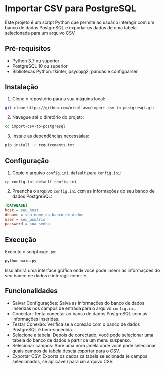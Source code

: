# Importar CSV para PostgreSQL

Este projeto é um script Python que permite ao usuário interagir com um banco de dados PostgreSQL e exportar os dados de uma tabela selecionada para um arquivo CSV.

## Pré-requisitos

- Python 3.7 ou superior
- PostgreSQL 10 ou superior
- Bibliotecas Python: tkinter, psycopg2, pandas e configparser

## Instalação

1. Clone o repositório para a sua máquina local:

```bash
git clone https://github.com/nicollasm/import-csv-to-postgresql.git
```

2. Navegue até o diretório do projeto:

```bash
cd import-csv-to-postgresql
```

3. Instale as dependências necessárias:

```bash
pip install -r requirements.txt
```

## Configuração

1. Copie o arquivo `config.ini.default` para `config.ini`:

```bash
cp config.ini.default config.ini
```

2. Preencha o arquivo `config.ini` com as informações do seu banco de dados PostgreSQL:

```ini
[DATABASE]
host = seu_host
dbname = seu_nome_do_banco_de_dados
user = seu_usuário
password = sua_senha
```

## Execução

Execute o script `main.py`:

```bash
python main.py
```

Isso abrirá uma interface gráfica onde você pode inserir as informações do seu banco de dados e interagir com ele.

## Funcionalidades

- Salvar Configurações: Salva as informações do banco de dados inseridas nos campos de entrada para o arquivo `config.ini`.
- Conectar: Tenta conectar ao banco de dados PostgreSQL com as informações inseridas.
- Testar Conexão: Verifica se a conexão com o banco de dados PostgreSQL é bem-sucedida.
- Selecione a tabela: Depois de conectado, você pode selecionar uma tabela do banco de dados a partir de um menu suspenso.
- Selecionar campos: Abre uma nova janela onde você pode selecionar quais campos da tabela deseja exportar para o CSV.
- Exportar CSV: Exporta os dados da tabela selecionada (e campos selecionados, se aplicável) para um arquivo CSV.

